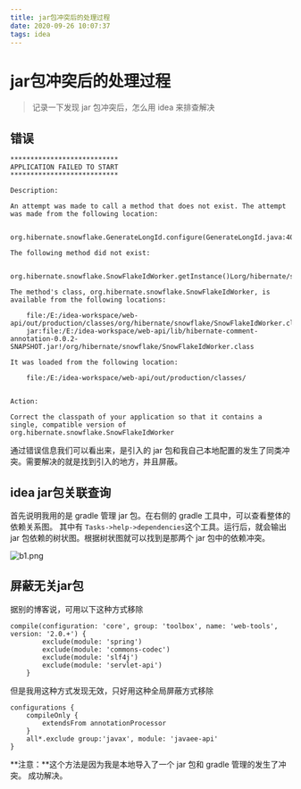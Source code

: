 ```yaml
---
title: jar包冲突后的处理过程
date: 2020-09-26 10:07:37
tags: idea
---
```


# jar包冲突后的处理过程
> 记录一下发现 jar 包冲突后，怎么用 idea 来排查解决
> 

<!--more-->

## 错误
```
***************************
APPLICATION FAILED TO START
***************************

Description:

An attempt was made to call a method that does not exist. The attempt was made from the following location:

    org.hibernate.snowflake.GenerateLongId.configure(GenerateLongId.java:40)

The following method did not exist:

    org.hibernate.snowflake.SnowFlakeIdWorker.getInstance()Lorg/hibernate/snowflake/SnowFlakeIdWorker;

The method's class, org.hibernate.snowflake.SnowFlakeIdWorker, is available from the following locations:

    file:/E:/idea-workspace/web-api/out/production/classes/org/hibernate/snowflake/SnowFlakeIdWorker.class
    jar:file:/E:/idea-workspace/web-api/lib/hibernate-comment-annotation-0.0.2-SNAPSHOT.jar!/org/hibernate/snowflake/SnowFlakeIdWorker.class

It was loaded from the following location:

    file:/E:/idea-workspace/web-api/out/production/classes/


Action:

Correct the classpath of your application so that it contains a single, compatible version of org.hibernate.snowflake.SnowFlakeIdWorker
```

通过错误信息我们可以看出来，是引入的 jar 包和我自己本地配置的发生了同类冲突。需要解决的就是找到引入的地方，并且屏蔽。

## idea jar包关联查询
首先说明我用的是 gradle 管理 jar 包。在右侧的 gradle 工具中，可以查看整体的依赖关系图。
其中有 `Tasks->help->dependencies`这个工具。运行后，就会输出 jar 包依赖的树状图。根据树状图就可以找到是那两个 jar 包中的依赖冲突。

![b1.png](b1.png)

## 屏蔽无关jar包
据别的博客说，可用以下这种方式移除
```
compile(configuration: 'core', group: 'toolbox', name: 'web-tools', version: '2.0.+') {
        exclude(module: 'spring')
        exclude(module: 'commons-codec')
        exclude(module: 'slf4j')
        exclude(module: 'servlet-api')
    }
```
但是我用这种方式发现无效，只好用这种全局屏蔽方式移除
```
configurations {
    compileOnly {
        extendsFrom annotationProcessor
    }
    all*.exclude group:'javax', module: 'javaee-api'
}
```
**注意：**这个方法是因为我是本地导入了一个 jar 包和 gradle 管理的发生了冲突。
成功解决。